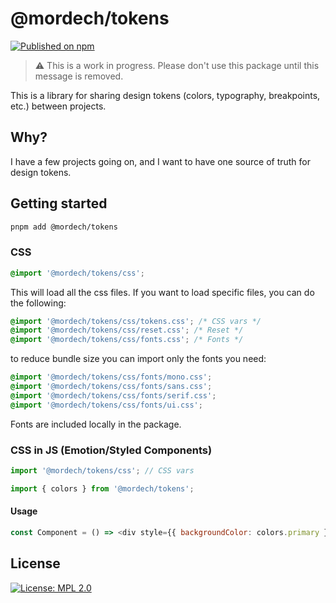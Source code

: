 # @mordech/tokens

[![Published on npm](https://img.shields.io/npm/v/@mordech/tokens.svg?logo=npm)](https://www.npmjs.com/package/@mordech/tokens)

> ⚠️ This is a work in progress. Please don't use this package until this message is removed.

This is a library for sharing design tokens (colors, typography, breakpoints, etc.) between projects.

## Why?

I have a few projects going on, and I want to have one source of truth for design tokens.

## Getting started

```bash
pnpm add @mordech/tokens
```

### CSS

```css
@import '@mordech/tokens/css';
```

This will load all the css files. If you want to load specific files, you can do the following:

```css
@import '@mordech/tokens/css/tokens.css'; /* CSS vars */
@import '@mordech/tokens/css/reset.css'; /* Reset */
@import '@mordech/tokens/css/fonts.css'; /* Fonts */
```

to reduce bundle size you can import only the fonts you need:

```css
@import '@mordech/tokens/css/fonts/mono.css';
@import '@mordech/tokens/css/fonts/sans.css';
@import '@mordech/tokens/css/fonts/serif.css';
@import '@mordech/tokens/css/fonts/ui.css';
```

Fonts are included locally in the package.

### CSS in JS (Emotion/Styled Components)

```js
import '@mordech/tokens/css'; // CSS vars

import { colors } from '@mordech/tokens';
```

#### Usage

```js
const Component = () => <div style={{ backgroundColor: colors.primary }} />;
```

## License

[![License: MPL 2.0](https://img.shields.io/badge/License-MPL_2.0-brightgreen.svg)](https://opensource.org/licenses/MPL-2.0)
